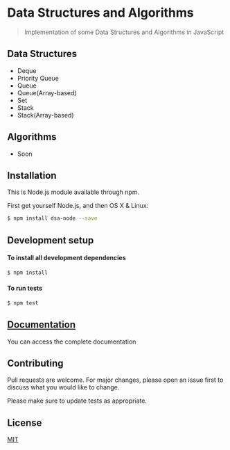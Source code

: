 # Data Structures and Algorithms
>Implementation of some Data Structures and Algorithms in JavaScript

## Data Structures
- Deque
- Priority Queue
- Queue
- Queue(Array-based)
- Set
- Stack
- Stack(Array-based)

## Algorithms
  - Soon
 
## Installation

This is Node.js module available through npm.

First get yourself Node.js, and then
OS X & Linux:

```sh
$ npm install dsa-node --save
```

## Development setup

#### To install all development dependencies

```sh
$ npm install
```

#### To run tests

```sh
$ npm test
```

## [Documentation](https://google.com)
You can access the complete documentation

## Contributing
Pull requests are welcome. For major changes, please open an issue first to discuss what you would like to change.

Please make sure to update tests as appropriate.

## License
[MIT](https://choosealicense.com/licenses/mit/)
